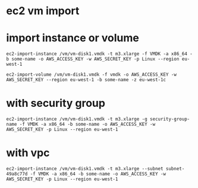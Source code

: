 # ec2 vm import

# import instance or volume
    ec2-import-instance /vm/vm-disk1.vmdk -t m3.xlarge -f VMDK -a x86_64 -b some-name -o AWS_ACCESS_KEY -w AWS_SECRET_KEY -p Linux --region eu-west-1

    ec2-import-volume /vm/vm-disk1.vmdk -f vmdk -o AWS_ACCESS_KEY -w AWS_SECRET_KEY --region eu-west-1 -b some-name -z eu-west-1c

# with security group
    ec2-import-instance /vm/vm-disk1.vmdk -t m3.xlarge -g security-group-name -f VMDK -a x86_64 -b some-name -o AWS_ACCESS_KEY -w AWS_SECRET_KEY -p Linux --region eu-west-1

# with vpc
    ec2-import-instance /vm/vm-disk1.vmdk -t m3.xlarge --subnet subnet-49a8c77d -f VMDK -a x86_64 -b some-name -o AWS_ACCESS_KEY -w AWS_SECRET_KEY -p Linux --region eu-west-1
